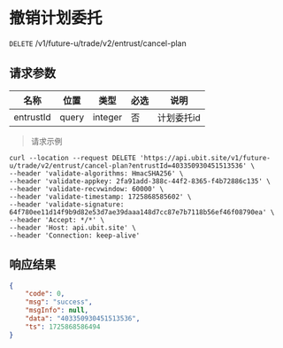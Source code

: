 # 撤销计划委托

`DELETE` /v1/future-u/trade/v2/entrust/cancel-plan

## 请求参数

| 名称        | 位置    | 类型      | 必选 | 说明     |
|-----------|-------|---------|----|--------|
| entrustId | query | integer | 否  | 计划委托id |

> 请求示例

```shell
curl --location --request DELETE 'https://api.ubit.site/v1/future-u/trade/v2/entrust/cancel-plan?entrustId=403350930451513536' \
--header 'validate-algorithms: HmacSHA256' \
--header 'validate-appkey: 2fa91add-388c-44f2-8365-f4b72886c135' \
--header 'validate-recvwindow: 60000' \
--header 'validate-timestamp: 1725868585602' \
--header 'validate-signature: 64f780ee11d14f9b9d82e53d7ae39daaa148d7cc87e7b7118b56ef46f08790ea' \
--header 'Accept: */*' \
--header 'Host: api.ubit.site' \
--header 'Connection: keep-alive'
```

## 响应结果

```json
{
    "code": 0,
    "msg": "success",
    "msgInfo": null,
    "data": "403350930451513536",
    "ts": 1725868586494
}
```

